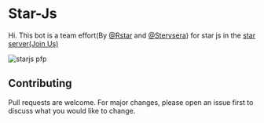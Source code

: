 # Star-Js
Hi. This bot is a team effort(By [@Rstar](https://github.com/Rstar284) and [@Stervsera](https://github.com/Stervsera)) for star js in the [star server(Join Us)](https://discord.gg/dajNfk8FVb)




![starjs pfp](https://cdn.discordapp.com/avatars/777630825491333121/0e3273b3ec43f910cc3d2310eaf4b4e7.webp)

## Contributing
Pull requests are welcome. For major changes, please open an issue first to discuss what you would like to change.
